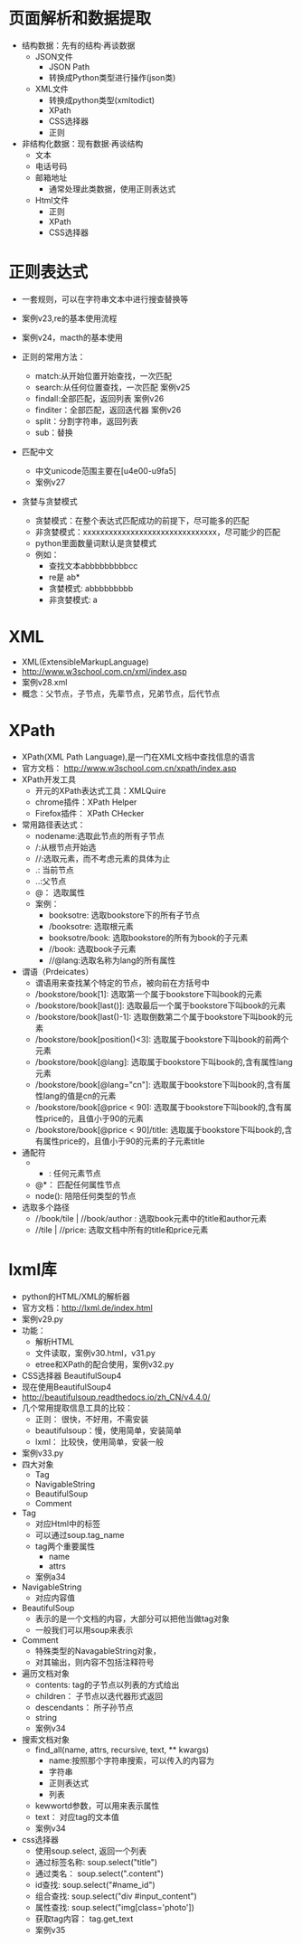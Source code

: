 # 页面解析和数据提取
- 结构数据：先有的结构·再谈数据
    - JSON文件
        - JSON Path
        - 转换成Python类型进行操作(json类)
    - XML文件
        - 转换成python类型(xmltodict)
        - XPath
        - CSS选择器
        - 正则
- 非结构化数据：现有数据·再谈结构
    - 文本
    - 电话号码
    - 邮箱地址
        - 通常处理此类数据，使用正则表达式
    - Html文件
        - 正则
        - XPath
        - CSS选择器
# 正则表达式
- 一套规则，可以在字符串文本中进行搜查替换等
- 案例v23,re的基本使用流程
- 案例v24，macth的基本使用
- 正则的常用方法：
    - match:从开始位置开始查找，一次匹配
    - search:从任何位置查找，一次匹配 案例v25
    - findall:全部匹配，返回列表   案例v26
    - finditer：全部匹配，返回迭代器 案例v26
    - split：分割字符串，返回列表
    - sub：替换
- 匹配中文
    - 中文unicode范围主要在[u4e00-u9fa5]
    - 案例v27

- 贪婪与贪婪模式
    - 贪婪模式：在整个表达式匹配成功的前提下，尽可能多的匹配
    - 非贪婪模式：xxxxxxxxxxxxxxxxxxxxxxxxxxxxxxx，尽可能少的匹配
    - python里面数量词默认是贪婪模式
    - 例如：
        - 查找文本abbbbbbbbbcc
        - re是 ab*
        - 贪婪模式: abbbbbbbbb
        - 非贪婪模式: a 
# XML
- XML(ExtensibleMarkupLanguage)
- http://www.w3school.com.cn/xml/index.asp
- 案例v28.xml
- 概念：父节点，子节点，先辈节点，兄弟节点，后代节点        

# XPath
- XPath(XML Path Language),是一门在XML文档中查找信息的语言
- 官方文档： http://www.w3school.com.cn/xpath/index.asp
- XPath开发工具
    - 开元的XPath表达式工具：XMLQuire
    - chrome插件：XPath Helper
    - Firefox插件： XPath CHecker
- 常用路径表达式：
    - nodename:选取此节点的所有子节点
    - /:从根节点开始选
    - //:选取元素，而不考虑元素的具体为止
    - .: 当前节点
    - ..:父节点
    - @： 选取属性
    - 案例：
        - booksotre: 选取bookstore下的所有子节点
        - /booksotre: 选取根元素
        - booksotre/book: 选取bookstore的所有为book的子元素
        - //book: 选取book子元素
        - //@lang:选取名称为lang的所有属性
- 谓语（Prdeicates）
    - 谓语用来查找某个特定的节点，被向前在方括号中
    - /bookstore/book[1]: 选取第一个属于bookstore下叫book的元素
    - /bookstore/book[last()]: 选取最后一个属于bookstore下叫book的元素
    - /bookstore/book[last()-1]: 选取倒数第二个属于bookstore下叫book的元素
    - /bookstore/book[position()<3]: 选取属于bookstore下叫book的前两个元素
    - /bookstore/book[@lang]: 选取属于bookstore下叫book的,含有属性lang元素
    - /bookstore/book[@lang="cn"]: 选取属于bookstore下叫book的,含有属性lang的值是cn的元素
    - /bookstore/book[@price < 90]: 选取属于bookstore下叫book的,含有属性price的，且值小于90的元素
    - /bookstore/book[@price < 90]/title: 选取属于bookstore下叫book的,含有属性price的，且值小于90的元素的子元素title
- 通配符
    - * : 任何元素节点
    - @*： 匹配任何属性节点
    - node(): 陪陪任何类型的节点
- 选取多个路径
    - //book/tile | //book/author : 选取book元素中的title和author元素
    - //tile | //price: 选取文档中所有的title和price元素    

# lxml库
- python的HTML/XML的解析器
- 官方文档：http://lxml.de/index.html
- 案例v29.py
- 功能：
    - 解析HTML
    - 文件读取，案例v30.html，v31.py
    - etree和XPath的配合使用，案例v32.py
- CSS选择器 BeautifulSoup4   
- 现在使用BeautifulSoup4
- http://beautifulsoup.readthedocs.io/zh_CN/v4.4.0/
- 几个常用提取信息工具的比较：
    - 正则： 很快，不好用，不需安装
    - beautifulsoup：慢，使用简单，安装简单
    - lxml： 比较快，使用简单，安装一般
- 案例v33.py
- 四大对象
    - Tag
    - NavigableString
    - BeautifulSoup
    - Comment   
- Tag
    - 对应Html中的标签
    - 可以通过soup.tag_name
    - tag两个重要属性
        - name
        - attrs
    - 案例a34    
- NavigableString
    - 对应内容值
- BeautifulSoup
    - 表示的是一个文档的内容，大部分可以把他当做tag对象
    - 一般我们可以用soup来表示  
- Comment
    - 特殊类型的NavagableString对象，
    - 对其输出，则内容不包括注释符号   
- 遍历文档对象
    - contents: tag的子节点以列表的方式给出
    - children： 子节点以迭代器形式返回
    - descendants： 所子孙节点
    - string
    - 案例v34      
- 搜索文档对象
    - find_all(name, attrs, recursive, text, ** kwargs)
        - name:按照那个字符串搜索，可以传入的内容为
        - 字符串
        - 正则表达式
        - 列表
    - kewwortd参数，可以用来表示属性
    - text： 对应tag的文本值
    - 案例v34     
- css选择器
    - 使用soup.select, 返回一个列表
    - 通过标签名称: soup.select("title")
    - 通过类名： soup.select(".content")
    - id查找: soup.select("#name_id")
    - 组合查找: soup.select("div #input_content")
    - 属性查找: soup.select("img[class='photo'])
    - 获取tag内容： tag.get_text
    - 案例v35       